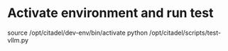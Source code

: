 # Activate environment and run test
source /opt/citadel/dev-env/bin/activate
python /opt/citadel/scripts/test-vllm.py